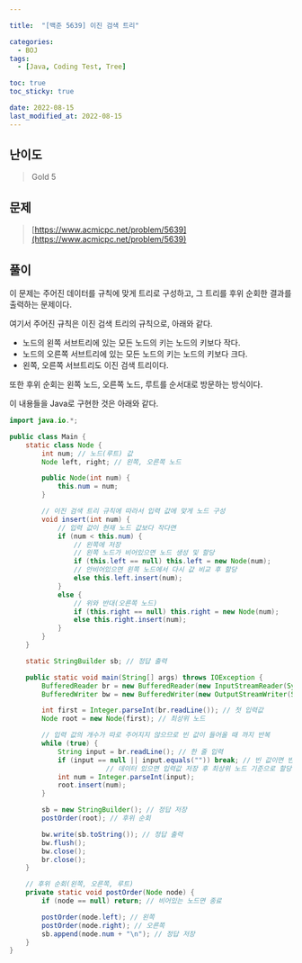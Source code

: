 ```yaml
---

title:  "[백준 5639] 이진 검색 트리"

categories:
  - BOJ
tags:
  - [Java, Coding Test, Tree]

toc: true
toc_sticky: true

date: 2022-08-15
last_modified_at: 2022-08-15
---
```



## 난이도

> Gold 5

## 문제

> [https://www.acmicpc.net/problem/5639](https://www.acmicpc.net/problem/5639)

## 풀이

이 문제는 주어진 데이터를 규칙에 맞게 트리로 구성하고, 그 트리를 후위 순회한 결과를 출력하는 문제이다.

여기서 주어진 규칙은 이진 검색 트리의 규칙으로, 아래와 같다.

- 노드의 왼쪽 서브트리에 있는 모든 노드의 키는 노드의 키보다 작다.
- 노드의 오른쪽 서브트리에 있는 모든 노드의 키는 노드의 키보다 크다.
- 왼쪽, 오른쪽 서브트리도 이진 검색 트리이다.

또한 후위 순회는 왼쪽 노드, 오른쪽 노드, 루트를 순서대로 방문하는 방식이다.

이 내용들을 Java로 구현한 것은 아래와 같다.

```java
import java.io.*;

public class Main {
    static class Node {
        int num; // 노드(루트) 값
        Node left, right; // 왼쪽, 오른쪽 노드

        public Node(int num) {
            this.num = num;
        }

      	// 이진 검색 트리 규칙에 따라서 입력 값에 맞게 노드 구성
        void insert(int num) {
          	// 입력 값이 현재 노드 값보다 작다면
            if (num < this.num) {
              	// 왼쪽에 저장
              	// 왼쪽 노드가 비어있으면 노드 생성 및 할당
                if (this.left == null) this.left = new Node(num); 
              	// 안비어있으면 왼쪽 노드에서 다시 값 비교 후 할당
                else this.left.insert(num);
            }
            else {
              	// 위와 반대(오른쪽 노드)
                if (this.right == null) this.right = new Node(num);
                else this.right.insert(num);
            }
        }
    }

    static StringBuilder sb; // 정답 출력

    public static void main(String[] args) throws IOException {
        BufferedReader br = new BufferedReader(new InputStreamReader(System.in));
        BufferedWriter bw = new BufferedWriter(new OutputStreamWriter(System.out));

        int first = Integer.parseInt(br.readLine()); // 첫 입력값
        Node root = new Node(first); // 최상위 노드

      	// 입력 값의 개수가 따로 주어지지 않으므로 빈 값이 들어올 때 까지 반복
        while (true) {
            String input = br.readLine(); // 한 줄 입력
            if (input == null || input.equals("")) break; // 빈 값이면 반복 종료
						// 데이터 있으면 입력값 저장 후 최상위 노드 기준으로 할당
            int num = Integer.parseInt(input);
            root.insert(num);
        }

        sb = new StringBuilder(); // 정답 저장
        postOrder(root); // 후위 순회

        bw.write(sb.toString()); // 정답 출력
        bw.flush();
        bw.close();
        br.close();
    }

  	// 후위 순회(왼쪽, 오른쪽, 루트)
    private static void postOrder(Node node) {
        if (node == null) return; // 비어있는 노드면 종료

        postOrder(node.left); // 왼쪽
        postOrder(node.right); // 오른쪽
        sb.append(node.num + "\n"); // 정답 저장
    }
}
```
